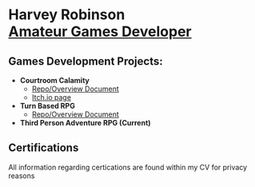 <h1>Harvey Robinson <br/><a href="https://github.com/harveyrobinson6">Amateur Games Developer</a> 

<h2>Games Development Projects:</h2>

- <b>Courtroom Calamity</b>
  - [Repo/Overview Document](https://github.com/harveyrobinson6/Courtroom-Calamity)
  - [Itch.io page](https://brucie.itch.io/courtroom-calamity)
- <b>Turn Based RPG</b>
  - [Repo/Overview Document](https://github.com/harveyrobinson6/Turn-Based-RPG)
- <b>Third Person Adventure RPG (Current)</b>

<h2>Certifications</h2>
All information regarding certications are found within my CV for privacy reasons


<!--
**joshmadakor1/joshmadakor1** is a ✨ _special_ ✨ repository because its `README.md` (this file) appears on your GitHub profile.

Here are some ideas to get you started:

- 🔭 I’m currently working on ...
- 🌱 I’m currently learning ...
- 👯 I’m looking to collaborate on ...
- 🤔 I’m looking for help with ...
- 💬 Ask me about ...
- 📫 How to reach me: ...
- 😄 Pronouns: ...
- ⚡ Fun fact: ...
-->
